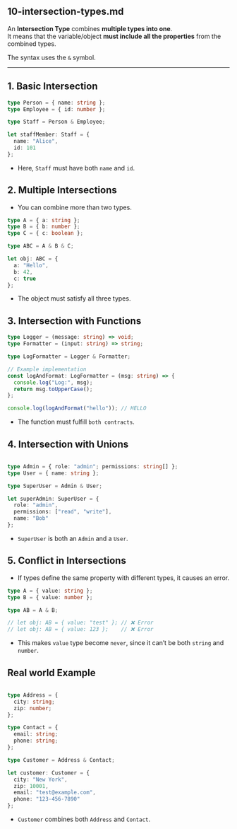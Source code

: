 
## 10-intersection-types.md

An **Intersection Type** combines **multiple types into one**.  
It means that the variable/object **must include all the properties** from the combined types.

The syntax uses the `&` symbol.

---

## 1. Basic Intersection

```ts
type Person = { name: string };
type Employee = { id: number };

type Staff = Person & Employee;

let staffMember: Staff = {
  name: "Alice",
  id: 101
};
```

- Here, `Staff` must have both `name` and `id`.



## 2. Multiple Intersections

- You can combine more than two types.

```ts
type A = { a: string };
type B = { b: number };
type C = { c: boolean };

type ABC = A & B & C;

let obj: ABC = {
  a: "Hello",
  b: 42,
  c: true
};
```

- The object must satisfy all three types.


## 3. Intersection with Functions

```ts
type Logger = (message: string) => void;
type Formatter = (input: string) => string;

type LogFormatter = Logger & Formatter;

// Example implementation
const logAndFormat: LogFormatter = (msg: string) => {
  console.log("Log:", msg);
  return msg.toUpperCase();
};

console.log(logAndFormat("hello")); // HELLO
```

- The function must fulfill `both contracts`.




## 4. Intersection with Unions

```ts

type Admin = { role: "admin"; permissions: string[] };
type User = { name: string };

type SuperUser = Admin & User;

let superAdmin: SuperUser = {
  role: "admin",
  permissions: ["read", "write"],
  name: "Bob"
};
```

- `SuperUser` is both an `Admin` and a `User`.




## 5. Conflict in Intersections

- If types define the same property with different types, it causes an error.

```ts
type A = { value: string };
type B = { value: number };

type AB = A & B;

// let obj: AB = { value: "test" }; // ❌ Error
// let obj: AB = { value: 123 };    // ❌ Error
```

- This makes `value` type become `never`, since it can’t be both `string` and `number`.



## Real world Example 

```ts

type Address = {
  city: string;
  zip: number;
};

type Contact = {
  email: string;
  phone: string;
};

type Customer = Address & Contact;

let customer: Customer = {
  city: "New York",
  zip: 10001,
  email: "test@example.com",
  phone: "123-456-7890"
};
```

- `Customer` combines both `Address` and `Contact`.



